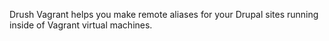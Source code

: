 Drush Vagrant helps you make remote aliases for your Drupal sites running
inside of Vagrant virtual machines.
